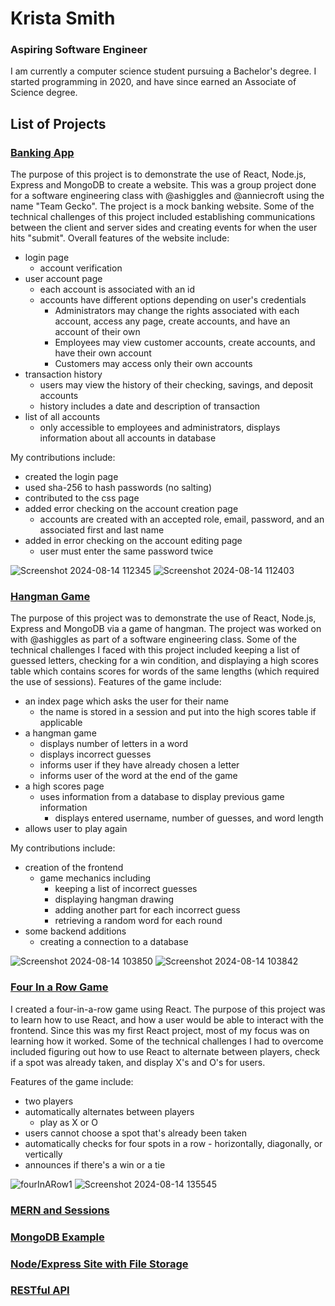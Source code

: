 # Krista Smith
### Aspiring Software Engineer

I am currently a computer science student pursuing a Bachelor's degree. I started programming in 2020, and have since earned an Associate of Science degree. 

## List of Projects

### [Banking App](https://github.com/KristaSmith247/KristaSmith247.github.io/tree/main/MERN-Banking-App)
The purpose of this project is to demonstrate the use of React, Node.js, Express and MongoDB to create a website. This was a group project done for a software engineering class with @ashiggles and @anniecroft using the name "Team Gecko". The project is a mock banking website. Some of the technical challenges of this project included establishing communications between the client and server sides and creating events for when the user hits "submit".
Overall features of the website include:
+ login page
  - account verification
+ user account page
  - each account is associated with an id
  - accounts have different options depending on user's credentials
    * Administrators may change the rights associated with each account, access any page, create accounts, and have an account of their own
    * Employees may view customer accounts, create accounts, and have their own account
    * Customers may access only their own accounts
+ transaction history
  - users may view the history of their checking, savings, and deposit accounts
  - history includes a date and description of transaction
+ list of all accounts
  - only accessible to employees and administrators, displays information about all accounts in database

My contributions include:
+ created the login page
+ used sha-256 to hash passwords (no salting)
+ contributed to the css page
+ added error checking on the account creation page
  - accounts are created with an accepted role, email, password, and an associated first and last name
+ added in error checking on the account editing page
  - user must enter the same password twice

![Screenshot 2024-08-14 112345](https://github.com/user-attachments/assets/ccbdc9df-9e4c-4891-a6c9-b8482b4d90b2)
![Screenshot 2024-08-14 112403](https://github.com/user-attachments/assets/7612dd74-14a6-4f81-b4ea-588e191f189f)


### [Hangman Game](https://github.com/KristaSmith247/KristaSmith247.github.io/tree/main/MERN-Hangman)

The purpose of this project was to demonstrate the use of React, Node.js, Express and MongoDB via a game of hangman. The project was worked on with @ashiggles as part of a software engineering class. Some of the technical challenges I faced with this project included keeping a list of guessed letters, checking for a win condition, and displaying a high scores table which contains scores for words of the same lengths (which required the use of sessions).
Features of the game include:
+ an index page which asks the user for their name
  - the name is stored in a session and put into the high scores table if applicable
+ a hangman game
  - displays number of letters in a word
  - displays incorrect guesses
  - informs user if they have already chosen a letter
  - informs user of the word at the end of the game
+ a high scores page
  - uses information from a database to display previous game information
    * displays entered username, number of guesses, and word length
+ allows user to play again

My contributions include:
+ creation of the frontend
  - game mechanics including
    * keeping a list of incorrect guesses
    * displaying hangman drawing
    * adding another part for each incorrect guess
    * retrieving a random word for each round
+ some backend additions
  - creating a connection to a database

![Screenshot 2024-08-14 103850](https://github.com/user-attachments/assets/b5d0d5ce-efee-4ef7-a2c7-38a06c65dcbd)
![Screenshot 2024-08-14 103842](https://github.com/user-attachments/assets/6ae1d389-3670-409d-b432-81c64f101cd5)

### [Four In a Row Game](https://github.com/KristaSmith247/KristaSmith247.github.io/tree/main/FourInARow)
I created a four-in-a-row game using React. The purpose of this project was to learn how to use React, and how a user would be able to interact with the frontend. Since this was my first React project, most of my focus was on learning how it worked. Some of the technical challenges I had to overcome included figuring out how to use React to alternate between players, check if a spot was already taken, and display X's and O's for users.

Features of the game include: 
+ two players
+ automatically alternates between players
  - play as X or O
+ users cannot choose a spot that's already been taken
+ automatically checks for four spots in a row - horizontally, diagonally, or vertically
+ announces if there's a win or a tie

![fourInARow1](https://github.com/user-attachments/assets/ebb3c109-bfb9-4e36-97a3-c5f4e6936a4b)
![Screenshot 2024-08-14 135545](https://github.com/user-attachments/assets/f6403bd8-fa79-49de-b7fa-e1cc7561b1e4)

### [MERN and Sessions](https://github.com/KristaSmith247/KristaSmith247.github.io/tree/main/MERN-Sessions)

### [MongoDB Example](https://github.com/KristaSmith247/KristaSmith247.github.io/tree/main/MongoDB%20Example)

### [Node/Express Site with File Storage](https://github.com/KristaSmith247/KristaSmith247.github.io/tree/main/NodeExpressWebsite)

### [RESTful API](https://github.com/KristaSmith247/KristaSmith247.github.io/tree/main/RESTful-API)
